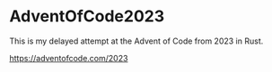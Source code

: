 # AdventOfCode2023

This is my delayed attempt at the Advent of Code from 2023 in Rust.

https://adventofcode.com/2023
